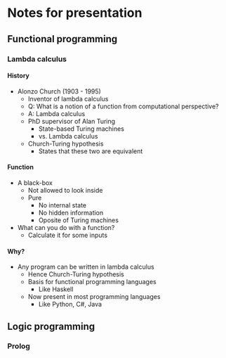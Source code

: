 # Notes for presentation

## Functional programming

### Lambda calculus

#### History

- Alonzo Church (1903 - 1995)
  - Inventor of lambda calculus
  - Q: What is a notion of a function from computational perspective?
  - A: Lambda calculus
  - PhD supervisor of Alan Turing
    - State-based Turing machines
    - vs. Lambda calculus
  - Church-Turing hypothesis
    - States that these two are equivalent

#### Function

- A black-box
  - Not allowed to look inside
  - Pure
    - No internal state
    - No hidden information
    - Oposite of Turing machines
- What can you do with a function?
  - Calculate it for some inputs

#### Why?

- Any program can be written in lambda calculus
  - Hence Church-Turing hypothesis
  - Basis for functional programming languages
    - Like Haskell
  - Now present in most programming languages
    - Like Python, C#, Java

## Logic programming

### Prolog
